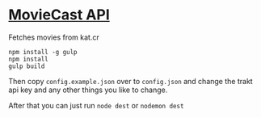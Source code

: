 # [MovieCast API](https://github.com/MovieCast/api)
Fetches movies from kat.cr

```
npm install -g gulp
npm install
gulp build
```
Then copy `config.example.json` over to `config.json` and change the trakt api key and any other things you like to change.

After that you can just run `node dest` or `nodemon dest`
